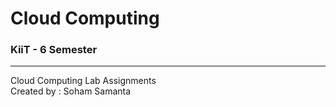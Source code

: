 # Cloud Computing
### KiiT - 6 Semester
<hr>
Cloud Computing Lab Assignments <br>
Created by : Soham Samanta 